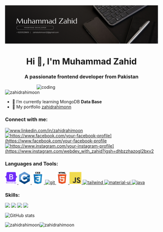 ![logo](https://github.com/zahidrahimoon/zahidrahimoon/blob/main/mybanner.png)
<h1 align="center">Hi 👋, I'm Muhammad Zahid</h1>
<h3 align="center">A passionate frontend developer from Pakistan</h3>
<img align="right" src="https://miro.medium.com/max/1360/0*7Q3yvSIv_t0ioJ-Z.gif" alt="coding" width="400">

<p align="left"> <img src="https://komarev.com/ghpvc/?username=zahidrahimoon&label=Profile%20views&color=0e75b6&style=flat" alt="zahidrahimoon" /> </p>

- 🌱 I’m currently learning MongoDB **Data Base**
- 💼 My portfolio [zahidrahimonn](https://zahidrahimoon.netlify.app/)
</p>




<h3 align="left">Connect with me:</h3>
<p align="left">
<a href="https://linkedin.com/in/www.linkedin.com/in/zahidrahimoon" target="blank"><img align="center" src="https://raw.githubusercontent.com/rahuldkjain/github-profile-readme-generator/master/src/images/icons/Social/linked-in-alt.svg" alt="www.linkedin.com/in/zahidrahimoon" height="30" width="40" /></a>
<a href="https://fb.com/https://www.facebook.com/your-facebook-profile](https://www.facebook.com/your-facebook-profile" target="blank"><img align="center" src="https://raw.githubusercontent.com/rahuldkjain/github-profile-readme-generator/master/src/images/icons/Social/facebook.svg" alt="https://www.facebook.com/your-facebook-profile](https://www.facebook.com/your-facebook-profile" height="30" width="40" /></a>
<a href="https://instagram.com/https://www.instagram.com/your-instagram-profile](https://www.instagram.com/webdev_with_zahid?igsh=dhbzzhazogl2bxv2" target="blank"><img align="center" src="https://raw.githubusercontent.com/rahuldkjain/github-profile-readme-generator/master/src/images/icons/Social/instagram.svg" alt="https://www.instagram.com/your-instagram-profile](https://www.instagram.com/webdev_with_zahid?igsh=dhbzzhazogl2bxv2" height="30" width="40" /></a>
</p>

<h3 align="left">Languages and Tools:</h3>
<p align="left"> 
    <a href="https://getbootstrap.com" target="_blank" rel="noreferrer"> <img src="https://raw.githubusercontent.com/devicons/devicon/master/icons/bootstrap/bootstrap-plain-wordmark.svg" alt="bootstrap" width="40" height="40"/> </a> 
    <a href="https://www.w3schools.com/cpp/" target="_blank" rel="noreferrer"> <img src="https://raw.githubusercontent.com/devicons/devicon/master/icons/cplusplus/cplusplus-original.svg" alt="cplusplus" width="40" height="40"/> </a> 
    <a href="https://www.w3schools.com/css/" target="_blank" rel="noreferrer"> <img src="https://raw.githubusercontent.com/devicons/devicon/master/icons/css3/css3-original-wordmark.svg" alt="css3" width="40" height="40"/> </a> 
    <a href="https://git-scm.com/" target="_blank" rel="noreferrer"> <img src="https://www.vectorlogo.zone/logos/git-scm/git-scm-icon.svg" alt="git" width="40" height="40"/> </a> 
    <a href="https://www.w3.org/html/" target="_blank" rel="noreferrer"> <img src="https://raw.githubusercontent.com/devicons/devicon/master/icons/html5/html5-original-wordmark.svg" alt="html5" width="40" height="40"/> </a> 
    <a href="https://developer.mozilla.org/en-US/docs/Web/JavaScript" target="_blank" rel="noreferrer"> <img src="https://raw.githubusercontent.com/devicons/devicon/master/icons/javascript/javascript-original.svg" alt="javascript" width="40" height="40"/> </a> 
    <a href="https://tailwindcss.com/" target="_blank" rel="noreferrer"> <img src="https://www.vectorlogo.zone/logos/tailwindcss/tailwindcss-icon.svg" alt="tailwind" width="40" height="40"/> </a> 
    <a href="https://material-ui.com/" target="_blank" rel="noreferrer"> <img src="https://cdn.jsdelivr.net/gh/devicons/devicon/icons/materialui/materialui-original.svg" alt="material-ui" width="40" height="40"/> </a> 
    <a href="https://www.java.com/" target="_blank" rel="noreferrer"> <img src="https://cdn.jsdelivr.net/gh/devicons/devicon/icons/java/java-original.svg" alt="java" width="40" height="40"/> </a> 
</p>

<h3 align="left">Skills:</h3>
<p align="left">
    <img src="https://img.shields.io/badge/HTML-80%25-orange"> 
    <img src="https://img.shields.io/badge/CSS-70%25-blue"> 
    <img src="https://img.shields.io/badge/JavaScript-60%25-yellow"> 
    <img src="https://img.shields.io/badge/React-50%25-blueviolet"> 
</p>

![GitHub stats](https://github-readme-stats.vercel.app/api?username=zahidrahimoon&show_icons=true&count_private=true)
<p><img align="left" src="https://github-readme-stats.vercel.app/api/top-langs?username=zahidrahimoon&show_icons=true&locale=en&layout=compact" alt="zahidrahimoon" /></p>
<p><img align="left" src="https://github-readme-streak-stats.herokuapp.com/?user=zahidrahimoon&" alt="zahidrahimoon" /></p>

